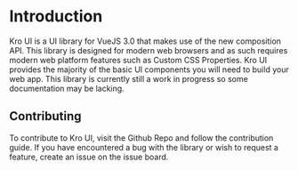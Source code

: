 # Introduction

<kro-logo></kro-logo>

Kro UI is a UI library for VueJS 3.0 that makes use of the new composition API. This library is designed for modern web browsers and as such requires modern web platform features such as Custom CSS Properties. Kro UI provides the majority of the basic UI components you will need to build your web app. This library is currently still a work in progress so some documentation may be lacking.

## Contributing

To contribute to Kro UI, visit the Github Repo and follow the contribution guide. If you have encountered a bug with the library or wish to request a feature, create an issue on the issue board.

<up-next to="/installation" title="Installation" subtitle="Install Kro UI into your Vue 3.x application."></up-next>
